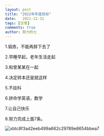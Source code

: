 ```yaml
---
layout: post
title: "2022年年度目标"
date:   2021-12-31
tags: [日常]
comments: true
author: 努力的七
---
```


1.锻炼，不能再胖下去了

2.早睡早起，老年生活走起

3.和曾某某在一起

4.决定转本还是就这样

5.不挂科

6.拼命学英语，数学

7.让自己快乐

8.努力完成上面7条。

![xbtc8f3ad2eeb499a662c29789e8654bbea7](https://s2.loli.net/2022/12/22/afBAIysZhpGr5lV.jpg)
